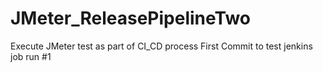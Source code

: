 # JMeter_ReleasePipelineTwo
Execute JMeter test as part of CI_CD process
First Commit to test jenkins job run #1
